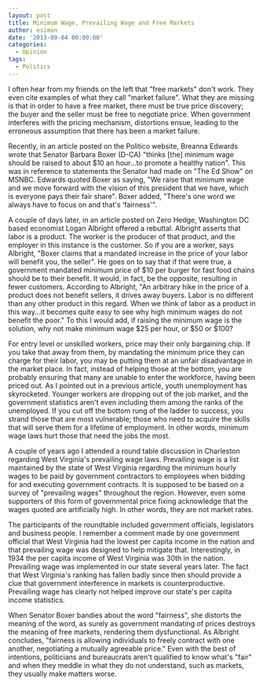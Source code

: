 ```yaml
---
layout: post
title: Minimum Wage, Prevailing Wage and Free Markets
author: esimon
date: '2013-09-04 00:00:00'
categories:
  - Opinion
tags:
  - Politics
---
```

I often hear from my friends on the left that "free markets" don't work. They even cite examples of what they call "market failure". What they are missing is that in order to have a free market, there must be true price discovery; the buyer and the seller must be free to negotiate price. When government interferes with the pricing mechanism, distortions ensue, leading to the erroneous assumption that there has been a market failure. 

Recently, in an article posted on the Politico website, Breanna Edwards wrote that Senator Barbara Boxer (D-CA) "thinks [the] minimum wage should be raised to about $10 an hour...to promote a healthy nation". This was in reference to statements the Senator had made on "The Ed Show" on MSNBC. Edwards quoted Boxer as saying, "We raise that minimum wage and we move forward with the vision of this president that we have, which is everyone pays their fair share". Boxer added, "There's one word we always have to focus on and that's ‘fairness'". 

A couple of days later, in an article posted on Zero Hedge, Washington DC based economist Logan Albright offered a rebuttal. Albright asserts that labor is a product. The worker is the producer of that product, and the employer in this instance is the customer. So if you are a worker, says Albright, "Boxer claims that a mandated increase in the price of your labor will benefit you, the seller". He goes on to say that if that were true, a government mandated minimum price of $10 per burger for fast food chains should be to their benefit. It would, in fact, be the opposite, resulting in fewer customers. According to Albright, "An arbitrary hike in the price of a product does not benefit sellers, it drives away buyers. Labor is no different than any other product in this regard. When we think of labor as a product in this way...it becomes quite easy to see why high minimum wages do not benefit the poor." To this I would add, if raising the minimum wage is the solution, why not make minimum wage $25 per hour, or $50 or $100? 

For entry level or unskilled workers, price may their only bargaining chip. If you take that away from them, by mandating the minimum price they can charge for their labor, you may be putting them at an unfair disadvantage in the market place. In fact, instead of helping those at the bottom, you are probably ensuring that many are unable to enter the workforce, having been priced out. As I pointed out in a previous article, youth unemployment has skyrocketed. Younger workers are dropping out of the job market, and the government statistics aren't even including them among the ranks of the unemployed. If you cut off the bottom rung of the ladder to success, you strand those that are most vulnerable; those who need to acquire the skills that will serve them for a lifetime of employment. In other words, minimum wage laws hurt those that need the jobs the most. 

A couple of years ago I attended a round table discussion in Charleston regarding West Virginia's prevailing wage laws. Prevailing wage is a list maintained by the state of West Virginia regarding the minimum hourly wages to be paid by government contractors to employees when bidding for and executing government contracts. It is supposed to be based on a survey of "prevailing wages" throughout the region. However, even some supporters of this form of governmental price fixing acknowledge that the wages quoted are artificially high. In other words, they are not market rates. 

The participants of the roundtable included government officials, legislators and business people. I remember a comment made by one government official that West Virginia had the lowest per capita income in the nation and that prevailing wage was designed to help mitigate that. Interestingly, in 1934 the per capita income of West Virginia was 30th in the nation. Prevailing wage was implemented in our state several years later. The fact that West Virginia's ranking has fallen badly since then should provide a clue that government interference in markets is counterproductive. Prevailing wage has clearly not helped improve our state's per capita income statistics. 

When Senator Boxer bandies about the word "fairness", she distorts the meaning of the word, as surely as government mandating of prices destroys the meaning of free markets, rendering them dysfunctional. As Albright concludes, "fairness is allowing individuals to freely contract with one another, negotiating a mutually agreeable price." Even with the best of intentions, politicians and bureaucrats aren't qualified to know what's "fair" and when they meddle in what they do not understand, such as markets, they usually make matters worse. 

